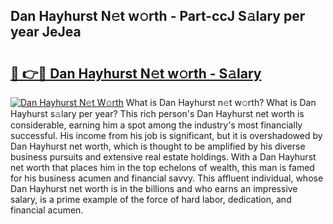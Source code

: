 ## Dan Hayhurst N𝚎t w𝚘rth - Part-ccJ S𝚊lary per year JeJea

# <h2><a href="http://gc0q4k.nevu.top/?p=Dan+Hayhurst">🔗 👉🔴 Dan Hayhurst N𝚎t w𝚘rth - S𝚊lary</a></h2>

[![Dan Hayhurst N𝚎t W𝚘rth](https://i.imgur.com/Oavwk0R.jpeg)](http://gc0q4k.nevu.top/?p=Dan+Hayhurst)
What is Dan Hayhurst n𝚎t w𝚘rth? What is Dan Hayhurst s𝚊lary per year?
This rich person's Dan Hayhurst net worth is considerable, earning him a spot among the industry's most financially successful. His income from his job is significant, but it is overshadowed by Dan Hayhurst net worth, which is thought to be amplified by his diverse business pursuits and extensive real estate holdings. With a Dan Hayhurst net worth that places him in the top echelons of wealth, this man is famed for his business acumen and financial savvy. This affluent individual, whose Dan Hayhurst net worth is in the billions and who earns an impressive salary, is a prime example of the force of hard labor, dedication, and financial acumen.
